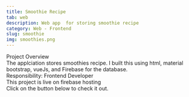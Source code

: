 ```yaml
---
title: Smoothie Recipe
tab: web
description: Web app  for storing smoothie recipe
category: Web - Frontend
slug: smoothie
img: smoothies.png
---
```


<div class="lg:p-4 pt-4 mb-4 text-pryColor font-bold text-2xl lg:text-4xl">
  Project Overview
</div>

<div class="lg:p-4 mb-4 leading-9">
The applciation stores smoothies recipe. I built this using html, material bootstrap, vueJs, and Firebase for the database.
<div class="pt-4 ">
 <span class = "text-pryColor font-bold"> Responsibility:</span> Frontend Developer
</div>
</div>

<div class=" pt-4 lg:p-4 mb-4 leading-9">
This project is live on firebase hosting
</div>

<div class="pt-4 lg:p-4 mb-4 leading-9">
Click on the button below to check it out.
</div>
<btn3 class ="mt-4" text="Check Website" href="https://geegee-smoothies.web.app/#/"> </btn3 >
